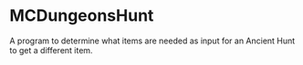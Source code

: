 # MCDungeonsHunt
A program to determine what items are needed as input for an Ancient Hunt to get a different item.
